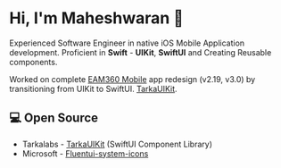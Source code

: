 
<!--
**maheshwaran01m/maheshwaran01m** is a ✨ _special_ ✨ repository because its `README.md` (this file) appears on your GitHub profile.
-->

# Hi, I'm Maheshwaran 👋

Experienced Software Engineer in native iOS Mobile Application development. Proficient in **Swift** - **UIKit**, **SwiftUI** and Creating Reusable components.

Worked on complete [EAM360 Mobile](https://apps.apple.com/in/app/eam360-mobile-app-for-maximo/id1076817566) app redesign (v2.19, v3.0) by transitioning from UIKit to SwiftUI. [TarkaUIKit](https://github.com/tarkalabs/tarka-ui-kit-ios.git).

## 💻 Open Source

- Tarkalabs - [TarkaUIKit](https://github.com/tarkalabs/tarka-ui-kit-ios.git) (SwiftUI Component Library)
- Microsoft - [Fluentui-system-icons](https://github.com/microsoft/fluentui-system-icons)

<!--
## 📈Stats

<p align="leading"> 
  <img width="48%" src="https://github-readme-streak-stats.herokuapp.com/?user=maheshwaran01m&theme=highcontrast&hide_border=true" alt="maheshwaran01m" />
  </p>

<p align="leading">

  <img width="48%" src="https://github-readme-stats.vercel.app/api?username=maheshwaran01m&show_icons=true&theme=dracula&title_color=ff8000&text_color=ffffff&locale=en&hide_border=true" alt="maheshwaran01m"/> 
</p>

  <p align="leading">
<img width="40%" src="https://github-readme-stats.vercel.app/api/top-langs?username=maheshwaran01m&show_icons=true&theme=dracula&title_color=ff8000&text_color=ffffff&locale=en&layout=compact&hide_border=true" alt="maheshwaran01m" /> 
  </p>

  ![Apple](https://img.shields.io/badge/Apple-%23000000.svg?style=for-the-badge&logo=apple&logoColor=white) ![Swift](https://img.shields.io/badge/swift-F54A2A?style=for-the-badge&logo=swift&logoColor=white) ![iOS](https://img.shields.io/badge/iOS-000000?style=for-the-badge&logo=ios&logoColor=white) ![macOS](https://img.shields.io/badge/mac%20os-000000?style=for-the-badge&logo=macos&logoColor=F0F0F0)
  
## 📫 Reach me: 
<a href="mailto:email@gmail.com?"><img src="https://img.shields.io/badge/gmail-%23DD0031.svg?&style=for-the-badge&logo=gmail&logoColor=white"/></a>
 --> 
